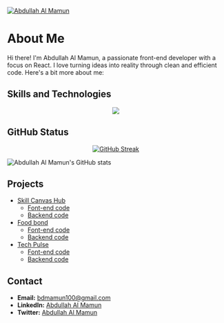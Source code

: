 [![Abdullah Al Mamun](https://raw.githubusercontent.com/aamamun24/aamamun24/main/images/banner.png "Abdullah Al Mamun")](https://www.linkedin.com/in/aamamun24/)

# About Me

Hi there! I'm Abdullah Al Mamun, a passionate front-end developer with a focus on React. I love turning ideas into reality through clean and efficient code. Here's a bit more about me:

## Skills and Technologies

<p align="center">
  <a href="https://skillicons.dev">
    <img src="https://skillicons.dev/icons?i=html,css,tailwind,js,react,mongodb,express,nodejs,figma,git,firebase,vercel" />
  </a>
</p>

## GitHub Status

<div align="center">
    <a href="https://git.io/streak-stats"><img src="https://github-readme-streak-stats.herokuapp.com?user=aamamun24&theme=dark&hide_border=true" alt="GitHub Streak" /></a>
</div>

![Abdullah Al Mamun's GitHub stats](https://github-readme-stats.vercel.app/api?username=aamamun24&theme=dark&show_icons=true)

## Projects

- [Skill Canvas Hub](https://skillcanvashub.web.app)
  - [Font-end code](https://github.com/aamamun24/skill-canvas-hub-client)
  - [Backend code](https://github.com/aamamun24/skill-canvas-hub-server)
- [Food bond](https://food-bond.web.app)
  - [Font-end code](https://github.com/aamamun24/food-bond-server)
  - [Backend code](https://github.com/aamamun24/food-bond-server)
- [Tech Pulse](https://tech-pulses.web.app)
  - [Font-end code](https://github.com/aamamun24/tech-pulse-client)
  - [Backend code](https://github.com/aamamun24/tech-pulse-server)


## Contact

- **Email:** bdmamun100@gmail.com
- **LinkedIn:** [Abdullah Al Mamun](https://www.linkedin.com/in/aamamun24/)
- **Twitter:** [Abdullah Al Mamun](https://twitter.com/AAMamun24)
